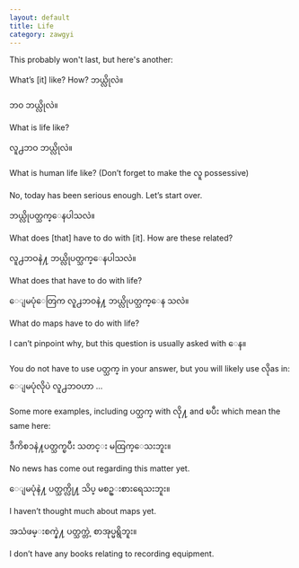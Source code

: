 ```yaml
---
layout: default
title: Life
category: zawgyi
---
```


<p>This probably won't last, but here's another:</p>

<p>What’s [it] like? How? <span class='zawgyi'>ဘယ္လိုလဲ။</span></p>

<p class='my'><span class='zawgyi'>ဘဝ ဘယ္လိုလဲ။</span></p>
<p class='hide-this'>What is life like?</p>

<p class='my'><span class='zawgyi'>လူ႕ဘဝ ဘယ္လိုလဲ။</span></p>
<p class='hide-this'>What is human life like? (Don’t forget to make the <span class='zawgyi'>လူ</span> possessive)</p>

<p>No, today has been serious enough. Let’s start over.</p>

<p class='my'><span class='zawgyi'>ဘယ္လိုပတ္သက္ေနပါသလဲ။</span></p>
<p class='hide-this'>What does [that] have to do with [it]. How are these related?</p>

<p class='my'><span class='zawgyi'>လူ႕ဘဝနဲ႔ ဘယ္လိုပတ္သက္ေနပါသလဲ။</span></p>
<p class='hide-this'>What does that have to do with life?</p>

<p class='my'><span class='zawgyi'>ေျမပုံေတြက လူ႕ဘဝနဲ႔ ဘယ္လိုပတ္သက္ေန သလဲ။</span></p>
<p class='hide-this'>What do maps have to do with life?</p>

<p>I can’t pinpoint why, but this question is usually asked with <span class='zawgyi'>ေန။</span></p>
<p>You do not have to use <span class='zawgyi'>ပတ္သက္</span> in your answer, but you will likely use <span class='mm3'>လို</span>as in:<br>
<span class='zawgyi'>ေျမပုံလိုပဲ လူ႕ဘဝဟာ </span>...</p>

<p>Some more examples, including <span class='zawgyi'>ပတ္သက္</span> with <span class='mm3'>လို႔</span> and <span class='mm3'>ၿပီး</span> which mean the same here:</p>
<p class='my'><span class='zawgyi'>ဒီကိစၥနဲ႔ပတ္သက္ၿပီး သတင္း မထြက္ေသးဘူး။</span></p>
<p class='hide-this'>No news has come out regarding this matter yet.</p>
<p class='my'><span class='zawgyi'>ေျမပုံနဲ႔ ပတ္သက္လို႔ သိပ္ မစဥ္းစားရေသးဘူး။</span></p>
<p class='hide-this'>I haven’t thought much about maps yet.</p>
<p class='my'><span class='zawgyi'>အသံဖမ္းစက္နဲ႔ ပတ္သက္တဲ့ စာအုပ္မရွိဘူး။</span></p>
<p class='hide-this'>I don’t have any books relating to recording equipment.</p>

